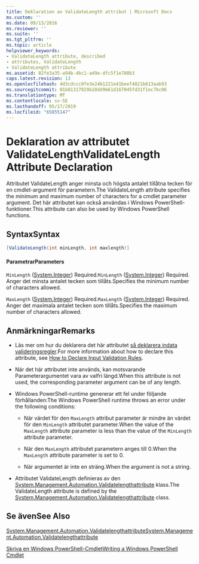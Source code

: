 ```yaml
---
title: Deklaration av ValidateLength attribut | Microsoft Docs
ms.custom: ''
ms.date: 09/13/2016
ms.reviewer: ''
ms.suite: ''
ms.tgt_pltfrm: ''
ms.topic: article
helpviewer_keywords:
- ValidateLength attribute, described
- attributes, ValidateLength
- ValidateLength attribute
ms.assetid: 82fe3a35-a94b-4bc1-ad9e-dfc5f1e788b3
caps.latest.revision: 13
ms.openlocfilehash: 4d3cdccc0fe3e24b1221e41beef4821b613aab93
ms.sourcegitcommit: 01b81317029b28dd9b61d167045fd31f1ec7bc06
ms.translationtype: MT
ms.contentlocale: sv-SE
ms.lasthandoff: 05/17/2019
ms.locfileid: "65855147"
---
```

# <a name="validatelength-attribute-declaration"></a><span data-ttu-id="3272b-102">Deklaration av attributet ValidateLength</span><span class="sxs-lookup"><span data-stu-id="3272b-102">ValidateLength Attribute Declaration</span></span>

<span data-ttu-id="3272b-103">Attributet ValidateLength anger minsta och högsta antalet tillåtna tecken för en cmdlet-argument för parametern.</span><span class="sxs-lookup"><span data-stu-id="3272b-103">The ValidateLength attribute specifies the minimum and maximum number of characters for a cmdlet parameter argument.</span></span> <span data-ttu-id="3272b-104">Det här attributet kan också användas i Windows PowerShell-funktioner.</span><span class="sxs-lookup"><span data-stu-id="3272b-104">This attribute can also be used by Windows PowerShell functions.</span></span>

## <a name="syntax"></a><span data-ttu-id="3272b-105">Syntax</span><span class="sxs-lookup"><span data-stu-id="3272b-105">Syntax</span></span>

```csharp
[ValidateLength(int minLength, int maxlength)]
```

#### <a name="parameters"></a><span data-ttu-id="3272b-106">Parametrar</span><span class="sxs-lookup"><span data-stu-id="3272b-106">Parameters</span></span>

<span data-ttu-id="3272b-107">`MinLength` ([System.Integer](/dotnet/api/System.Integer)) Required.</span><span class="sxs-lookup"><span data-stu-id="3272b-107">`MinLength` ([System.Integer](/dotnet/api/System.Integer)) Required.</span></span> <span data-ttu-id="3272b-108">Anger det minsta antalet tecken som tillåts.</span><span class="sxs-lookup"><span data-stu-id="3272b-108">Specifies the minimum number of characters allowed.</span></span>

<span data-ttu-id="3272b-109">`MaxLength` ([System.Integer](/dotnet/api/System.Integer)) Required.</span><span class="sxs-lookup"><span data-stu-id="3272b-109">`MaxLength` ([System.Integer](/dotnet/api/System.Integer)) Required.</span></span> <span data-ttu-id="3272b-110">Anger det maximala antalet tecken som tillåts.</span><span class="sxs-lookup"><span data-stu-id="3272b-110">Specifies the maximum number of characters allowed.</span></span>

## <a name="remarks"></a><span data-ttu-id="3272b-111">Anmärkningar</span><span class="sxs-lookup"><span data-stu-id="3272b-111">Remarks</span></span>

- <span data-ttu-id="3272b-112">Läs mer om hur du deklarera det här attributet [så deklarera indata valideringsregler](./how-to-validate-parameter-input.md).</span><span class="sxs-lookup"><span data-stu-id="3272b-112">For more information about how to declare this attribute, see [How to Declare Input Validation Rules](./how-to-validate-parameter-input.md).</span></span>

- <span data-ttu-id="3272b-113">När det här attributet inte används, kan motsvarande Parameterargumentet vara av valfri längd.</span><span class="sxs-lookup"><span data-stu-id="3272b-113">When this attribute is not used, the corresponding parameter argument can be of any length.</span></span>

- <span data-ttu-id="3272b-114">Windows PowerShell-runtime genererar ett fel under följande förhållanden:</span><span class="sxs-lookup"><span data-stu-id="3272b-114">The Windows PowerShell runtime throws an error under the following conditions:</span></span>

    - <span data-ttu-id="3272b-115">När värdet för den `MaxLength` attribut parameter är mindre än värdet för den `MinLength` attributet parameter.</span><span class="sxs-lookup"><span data-stu-id="3272b-115">When the value of the `MaxLength` attribute parameter is less than the value of the `MinLength` attribute parameter.</span></span>

    - <span data-ttu-id="3272b-116">När den `MaxLength` attributet parametern anges till 0.</span><span class="sxs-lookup"><span data-stu-id="3272b-116">When the `MaxLength` attribute parameter is set to 0.</span></span>

    - <span data-ttu-id="3272b-117">När argumentet är inte en sträng.</span><span class="sxs-lookup"><span data-stu-id="3272b-117">When the argument is not a string.</span></span>

- <span data-ttu-id="3272b-118">Attributet ValidateLength definieras av den [System.Management.Automation.Validatelengthattribute](/dotnet/api/System.Management.Automation.ValidateLengthAttribute) klass.</span><span class="sxs-lookup"><span data-stu-id="3272b-118">The ValidateLength attribute is defined by the [System.Management.Automation.Validatelengthattribute](/dotnet/api/System.Management.Automation.ValidateLengthAttribute) class.</span></span>

## <a name="see-also"></a><span data-ttu-id="3272b-119">Se även</span><span class="sxs-lookup"><span data-stu-id="3272b-119">See Also</span></span>

[<span data-ttu-id="3272b-120">System.Management.Automation.Validatelengthattribute</span><span class="sxs-lookup"><span data-stu-id="3272b-120">System.Management.Automation.Validatelengthattribute</span></span>](/dotnet/api/System.Management.Automation.ValidateLengthAttribute)

[<span data-ttu-id="3272b-121">Skriva en Windows PowerShell-Cmdlet</span><span class="sxs-lookup"><span data-stu-id="3272b-121">Writing a Windows PowerShell Cmdlet</span></span>](./writing-a-windows-powershell-cmdlet.md)
